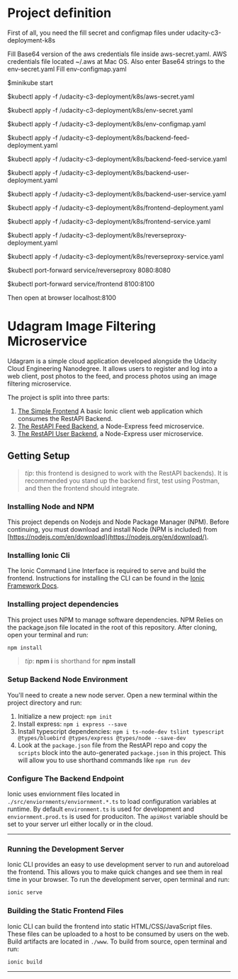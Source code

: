 # Project definition

First of all, you need the fill secret and configmap files under udacity-c3-deployment-k8s

Fill Base64 version of the aws credentials file inside aws-secret.yaml. AWS credentials file located ~/.aws at Mac OS.
Also enter Base64 strings to the env-secret.yaml
Fill env-configmap.yaml

$minikube start

$kubectl apply -f /udacity-c3-deployment/k8s/aws-secret.yaml

$kubectl apply -f /udacity-c3-deployment/k8s/env-secret.yaml

$kubectl apply -f /udacity-c3-deployment/k8s/env-configmap.yaml

$kubectl apply -f /udacity-c3-deployment/k8s/backend-feed-deployment.yaml

$kubectl apply -f /udacity-c3-deployment/k8s/backend-feed-service.yaml

$kubectl apply -f /udacity-c3-deployment/k8s/backend-user-deployment.yaml

$kubectl apply -f /udacity-c3-deployment/k8s/backend-user-service.yaml

$kubectl apply -f /udacity-c3-deployment/k8s/frontend-deployment.yaml

$kubectl apply -f /udacity-c3-deployment/k8s/frontend-service.yaml

$kubectl apply -f /udacity-c3-deployment/k8s/reverseproxy-deployment.yaml

$kubectl apply -f /udacity-c3-deployment/k8s/reverseproxy-service.yaml

$kubectl port-forward service/reverseproxy 8080:8080

$kubectl port-forward service/frontend 8100:8100

Then open at browser localhost:8100

# Udagram Image Filtering Microservice

Udagram is a simple cloud application developed alongside the Udacity Cloud Engineering Nanodegree. It allows users to register and log into a web client, post photos to the feed, and process photos using an image filtering microservice.

The project is split into three parts:
1. [The Simple Frontend](/udacity-c3-frontend)
A basic Ionic client web application which consumes the RestAPI Backend. 
2. [The RestAPI Feed Backend](/udacity-c3-restapi-feed), a Node-Express feed microservice.
3. [The RestAPI User Backend](/udacity-c3-restapi-user), a Node-Express user microservice.

## Getting Setup

> _tip_: this frontend is designed to work with the RestAPI backends). It is recommended you stand up the backend first, test using Postman, and then the frontend should integrate.

### Installing Node and NPM
This project depends on Nodejs and Node Package Manager (NPM). Before continuing, you must download and install Node (NPM is included) from [https://nodejs.com/en/download](https://nodejs.org/en/download/).

### Installing Ionic Cli
The Ionic Command Line Interface is required to serve and build the frontend. Instructions for installing the CLI can be found in the [Ionic Framework Docs](https://ionicframework.com/docs/installation/cli).

### Installing project dependencies

This project uses NPM to manage software dependencies. NPM Relies on the package.json file located in the root of this repository. After cloning, open your terminal and run:
```bash
npm install
```
>_tip_: **npm i** is shorthand for **npm install**

### Setup Backend Node Environment
You'll need to create a new node server. Open a new terminal within the project directory and run:
1. Initialize a new project: `npm init`
2. Install express: `npm i express --save`
3. Install typescript dependencies: `npm i ts-node-dev tslint typescript  @types/bluebird @types/express @types/node --save-dev`
4. Look at the `package.json` file from the RestAPI repo and copy the `scripts` block into the auto-generated `package.json` in this project. This will allow you to use shorthand commands like `npm run dev`


### Configure The Backend Endpoint
Ionic uses enviornment files located in `./src/enviornments/enviornment.*.ts` to load configuration variables at runtime. By default `environment.ts` is used for development and `enviornment.prod.ts` is used for produciton. The `apiHost` variable should be set to your server url either locally or in the cloud.

***
### Running the Development Server
Ionic CLI provides an easy to use development server to run and autoreload the frontend. This allows you to make quick changes and see them in real time in your browser. To run the development server, open terminal and run:

```bash
ionic serve
```

### Building the Static Frontend Files
Ionic CLI can build the frontend into static HTML/CSS/JavaScript files. These files can be uploaded to a host to be consumed by users on the web. Build artifacts are located in `./www`. To build from source, open terminal and run:
```bash
ionic build
```
***